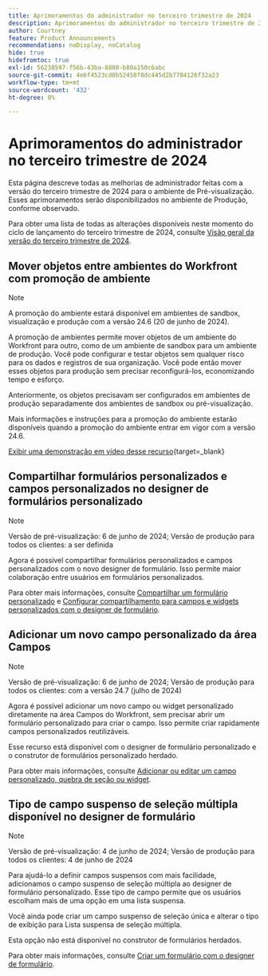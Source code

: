 ```yaml
---
title: Aprimoramentos do administrador no terceiro trimestre de 2024
description: Aprimoramentos do administrador no terceiro trimestre de 2024
author: Courtney
feature: Product Announcements
recommendations: noDisplay, noCatalog
hide: true
hidefromtoc: true
exl-id: 56238597-f56b-43ba-8800-b80a150c6abc
source-git-commit: 4e6f4523cd0b52458f8dc445d2b7784126f32a23
workflow-type: tm+mt
source-wordcount: '432'
ht-degree: 0%

---
```


# Aprimoramentos do administrador no terceiro trimestre de 2024

Esta página descreve todas as melhorias de administrador feitas com a versão do terceiro trimestre de 2024 para o ambiente de Pré-visualização. Esses aprimoramentos serão disponibilizados no ambiente de Produção, conforme observado.

Para obter uma lista de todas as alterações disponíveis neste momento do ciclo de lançamento do terceiro trimestre de 2024, consulte [Visão geral da versão do terceiro trimestre de 2024](/help/quicksilver/product-announcements/product-releases/24-q3-release-activity/24-q3-release-overview.md).

## Mover objetos entre ambientes do Workfront com promoção de ambiente

>[!NOTE]
>
>A promoção do ambiente estará disponível em ambientes de sandbox, visualização e produção com a versão 24.6 (20 de junho de 2024).

A promoção de ambientes permite mover objetos de um ambiente do Workfront para outro, como de um ambiente de sandbox para um ambiente de produção. Você pode configurar e testar objetos sem qualquer risco para os dados e registros de sua organização. Você pode então mover esses objetos para produção sem precisar reconfigurá-los, economizando tempo e esforço.

Anteriormente, os objetos precisavam ser configurados em ambientes de produção separadamente dos ambientes de sandbox ou pré-visualização.

Mais informações e instruções para a promoção do ambiente estarão disponíveis quando a promoção do ambiente entrar em vigor com a versão 24.6.

[Exibir uma demonstração em vídeo desse recurso](https://video.tv.adobe.com/v/3429735/){target=_blank}

## Compartilhar formulários personalizados e campos personalizados no designer de formulários personalizado

>[!NOTE]
>
>Versão de pré-visualização: 6 de junho de 2024; Versão de produção para todos os clientes: a ser definida

Agora é possível compartilhar formulários personalizados e campos personalizados com o novo designer de formulário. Isso permite maior colaboração entre usuários em formulários personalizados.

Para obter mais informações, consulte [Compartilhar um formulário personalizado](/help/quicksilver/administration-and-setup/customize-workfront/create-manage-custom-forms/share-access-to-a-custom-form.md) e [Configurar compartilhamento para campos e widgets personalizados com o designer de formulário](/help/quicksilver/administration-and-setup/customize-workfront/create-manage-custom-forms/form-designer/manage-a-form/share-custom-fields.md).

## Adicionar um novo campo personalizado da área Campos

>[!NOTE]
>
>Versão de pré-visualização: 6 de junho de 2024; Versão de produção para todos os clientes: com a versão 24.7 (julho de 2024)

Agora é possível adicionar um novo campo ou widget personalizado diretamente na área Campos do Workfront, sem precisar abrir um formulário personalizado para criar o campo. Isso permite criar rapidamente campos personalizados reutilizáveis.

Esse recurso está disponível com o designer de formulário personalizado e o construtor de formulários personalizado herdado.

Para obter mais informações, consulte [Adicionar ou editar um campo personalizado, quebra de seção ou widget](/help/quicksilver/administration-and-setup/customize-workfront/create-manage-custom-forms/edit-a-custom-field.md).

## Tipo de campo suspenso de seleção múltipla disponível no designer de formulário

>[!NOTE]
>
>Versão de pré-visualização: 4 de junho de 2024; Versão de produção para todos os clientes: 4 de junho de 2024

Para ajudá-lo a definir campos suspensos com mais facilidade, adicionamos o campo suspenso de seleção múltipla ao designer de formulário personalizado. Esse tipo de campo permite que os usuários escolham mais de uma opção em uma lista suspensa.

Você ainda pode criar um campo suspenso de seleção única e alterar o tipo de exibição para Lista suspensa de seleção múltipla.

Esta opção não está disponível no construtor de formulários herdados.

Para obter mais informações, consulte [Criar um formulário com o designer de formulário](/help/quicksilver/administration-and-setup/customize-workfront/create-manage-custom-forms/form-designer/design-a-form/design-a-form.md).
